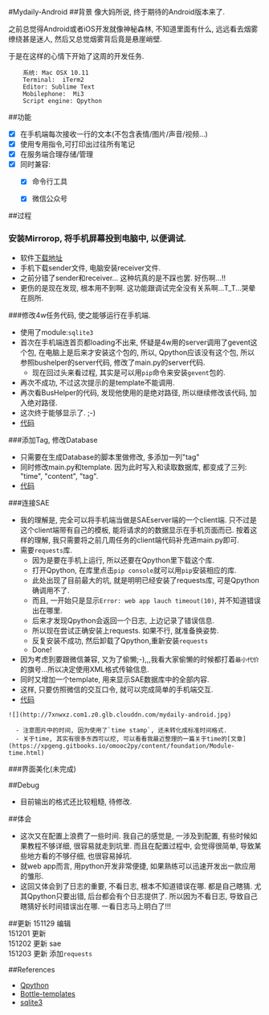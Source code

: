 #Mydaily-Android
##背景
像大妈所说, 终于期待的Android版本来了.

之前总觉得Android或者iOS开发就像神秘森林, 不知道里面有什么, 远远看去烟雾缭绕甚是迷人, 然后又总觉烟雾背后竟是悬崖峭壁.

于是在这样的心情下开始了这周的开发任务. 
 
        系统: Mac OSX 10.11
        Terminal:  iTerm2
        Editor: Sublime Text
        Mobilephone:  Mi3
        Script engine: Qpython
        

##功能
- [x] 在手机端每次接收一行的文本(不包含表情/图片/声音/视频...)
- [x] 使用专用指令,可打印出过往所有笔记
- [x] 在服务端合理存储/管理
- [x] 同时兼容:
   - [x] 命令行工具
   - [x] 微信公众号



##过程
### 安装Mirrorop, 将手机屏幕投到电脑中, 以便调试.
   - 软件[下载地址](http://www.mirrorop.com/product_mac_Receiver.html)
   - 手机下载sender文件, 电脑安装receiver文件.
   - 之前分错了sender和receiver... 这种坑真的是不踩也罢. 好伤啊...!!
   - 更伤的是现在发现, 根本用不到啊. 这功能跟调试完全没有关系啊...T_T...哭晕在厕所.

###修改4w任务代码, 使之能够运行在手机端.
   - 使用了module:`sqlite3`
   - 首次在手机端连首页都loading不出来, 怀疑是4w用的server调用了gevent这个包, 在电脑上是后来才安装这个包的, 所以, Qpython应该没有这个包, 所以参照bushelper的server代码, 修改了main.py的server代码. 
        - 现在回过头来看过程, 其实是可以用`pip`命令来安装`gevent`包的. 
   - 再次不成功, 不过这次提示的是template不能调用.
   - 再次看BusHelper的代码, 发现他使用的是绝对路径, 所以继续修改该代码, 加入绝对路径.
   - 这次终于能够显示了. ;-)
   - [代码](https://github.com/xpgeng/OMOOC2py/commit/3f84a0f53e2f6bea6a7b607c09c9ea4ed9d7c37d#diff-90a244f7292321d7fd567f962f65eb34)

###添加Tag, 修改Database
   - 只需要在生成Database的脚本里做修改, 多添加一列"tag"
   - 同时修改main.py和template. 因为此时写入和读取数据库, 都变成了三列: "time", "content", "tag".
   - [代码](https://github.com/xpgeng/OMOOC2py/commit/756bd849673c2d74f75fb84d18181d9a841a9c43) 
    
###连接SAE
   - 我的理解是, 完全可以将手机端当做是SAEserver端的一个client端. 只不过是这个client端带有自己的模板, 能将请求的的数据显示在手机页面而已. 按着这样的理解, 我只需要将之前几周任务的client端代码补充进main.py即可.
   - 需要`requests`库.
      - 因为是要在手机上运行, 所以还要在Qpython里下载这个库.
      - 打开Qpython, 在库里点击`pip console`就可以用`pip`安装相应的库.
      - 此处出现了目前最大的坑, 就是明明已经安装了requests库, 可是Qpython确调用不了.
      - 而且, 一开始只是显示`Error: web app lauch timeout(10)`, 并不知道错误出在哪里.
      - 后来才发现Qpython会返回一个日志, 上边记录了错误信息.
      - 所以现在尝试正确安装上requests. 如果不行, 就准备换姿势.
      - 反复安装不成功, 然后卸载了Qpython,重新安装`requests`
      - Done! 
   - 因为考虑到要跟微信兼容, 又为了偷懒;-),,,我看大家偷懒的时候都打着`最小代价`的旗号...所以决定使用XML格式传输信息.
   - 同时又增加一个template, 用来显示SAE数据库中的全部内容.
   - 这样, 只要仿照微信的交互口令, 就可以完成简单的手机端交互.
   - [代码](https://github.com/xpgeng/OMOOC2py/commit/69f5474f4cddb38921cf016fca37f2319988dfbd)
   
    ![](http://7xnwxz.com1.z0.glb.clouddn.com/mydaily-android.jpg)
   
      - 注意图片中的时间, 因为使用了`time stamp`, 还未转化成标准时间格式.
      - 关于time, 其实有很多东西可以挖, 可以看看我最近整理的一篇关于time的[文章](https://xpgeng.gitbooks.io/omooc2py/content/foundation/Module-time.html)

###界面美化(未完成)

##Debug
- 目前输出的格式还比较粗糙, 待修改.

##体会
- 这次又在配置上浪费了一些时间. 我自己的感觉是, 一涉及到配置, 有些时候如果教程不够详细, 很容易就走到坑里. 而且在配置过程中, 会觉得很简单, 导致某些地方看的不够仔细, 也很容易掉坑.
- 就web app而言, 用python开发非常便捷, 如果熟练可以迅速开发出一款应用的雏形.
- 这回又体会到了日志的重要, 不看日志, 根本不知道错误在哪. 都是自己瞎猜. 尤其Qpython只要出错, 后台都会有个日志提供了. 所以因为不看日志, 导致自己瞎猜好长时间错误出在哪. 一看日志马上明白了!!!



##更新
151129  编辑  
151201  更新  
151202  更新 sae  
151203  更新 添加`requests` 

##References
- [Qpython](http://qpython.org/)
- [Bottle-templates](http://bottlepy.org/docs/dev/tutorial.html#templates)
- [sqlite3](https://docs.python.org/2/library/sqlite3.html)





